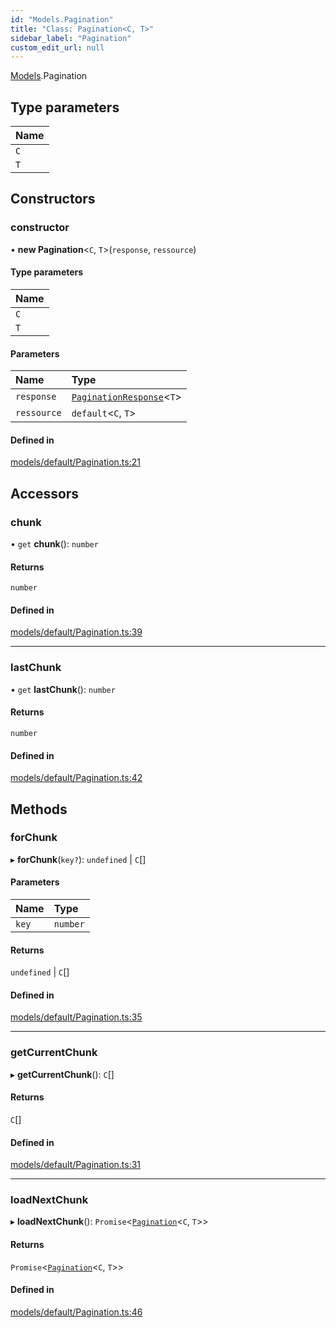 ```yaml
---
id: "Models.Pagination"
title: "Class: Pagination<C, T>"
sidebar_label: "Pagination"
custom_edit_url: null
---
```


[Models](../modules/Models.md).Pagination

## Type parameters

| Name |
| :------ |
| `C` |
| `T` |

## Constructors

### constructor

• **new Pagination**<`C`, `T`\>(`response`, `ressource`)

#### Type parameters

| Name |
| :------ |
| `C` |
| `T` |

#### Parameters

| Name | Type |
| :------ | :------ |
| `response` | [`PaginationResponse`](../interfaces/endpoint.PaginationResponse.md)<`T`\> |
| `ressource` | `default`<`C`, `T`\> |

#### Defined in

[models/default/Pagination.ts:21](https://github.com/Teck-Digital/teckboard-api-js/blob/0ed37d3/packages/v1/models/default/Pagination.ts#L21)

## Accessors

### chunk

• `get` **chunk**(): `number`

#### Returns

`number`

#### Defined in

[models/default/Pagination.ts:39](https://github.com/Teck-Digital/teckboard-api-js/blob/0ed37d3/packages/v1/models/default/Pagination.ts#L39)

___

### lastChunk

• `get` **lastChunk**(): `number`

#### Returns

`number`

#### Defined in

[models/default/Pagination.ts:42](https://github.com/Teck-Digital/teckboard-api-js/blob/0ed37d3/packages/v1/models/default/Pagination.ts#L42)

## Methods

### forChunk

▸ **forChunk**(`key?`): `undefined` \| `C`[]

#### Parameters

| Name | Type |
| :------ | :------ |
| `key` | `number` |

#### Returns

`undefined` \| `C`[]

#### Defined in

[models/default/Pagination.ts:35](https://github.com/Teck-Digital/teckboard-api-js/blob/0ed37d3/packages/v1/models/default/Pagination.ts#L35)

___

### getCurrentChunk

▸ **getCurrentChunk**(): `C`[]

#### Returns

`C`[]

#### Defined in

[models/default/Pagination.ts:31](https://github.com/Teck-Digital/teckboard-api-js/blob/0ed37d3/packages/v1/models/default/Pagination.ts#L31)

___

### loadNextChunk

▸ **loadNextChunk**(): `Promise`<[`Pagination`](Models.Pagination.md)<`C`, `T`\>\>

#### Returns

`Promise`<[`Pagination`](Models.Pagination.md)<`C`, `T`\>\>

#### Defined in

[models/default/Pagination.ts:46](https://github.com/Teck-Digital/teckboard-api-js/blob/0ed37d3/packages/v1/models/default/Pagination.ts#L46)
